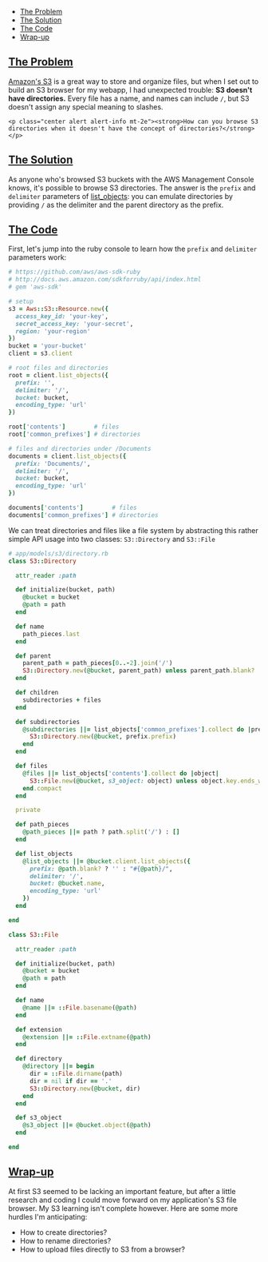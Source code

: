 * [The Problem](#the-problem)
* [The Solution](#the-solution)
* [The Code](#the-code)
* [Wrap-up](#wrap-up)

## [The Problem](#the-problem)

[Amazon's S3](https://en.wikipedia.org/wiki/Amazon_S3) is a great way to store and organize files, but when I set out to build an S3 browser for my webapp, I had unexpected trouble:  __S3 doesn't have directories.__ Every file has a name, and names can include `/`, but S3 doesn't assign any special meaning to slashes.

```raw
<p class="center alert alert-info mt-2e"><strong>How can you browse S3 directories when it doesn't have the concept of directories?</strong></p>
```

## [The Solution](#the-solution)

As anyone who's browsed S3 buckets with the AWS Management Console knows, it's possible to browse S3 directories. The answer is the `prefix` and `delimiter` parameters of [list_objects](http://docs.aws.amazon.com/sdkforruby/api/Aws/S3/Client.html#list_objects-instance_method): you can emulate directories by providing `/` as the delimiter and the parent directory as the prefix.

## [The Code](#the-code)

First, let's jump into the ruby console to learn how the `prefix` and `delimiter` parameters work:

```ruby
# https://github.com/aws/aws-sdk-ruby
# http://docs.aws.amazon.com/sdkforruby/api/index.html
# gem 'aws-sdk'

# setup
s3 = Aws::S3::Resource.new({
  access_key_id: 'your-key',
  secret_access_key: 'your-secret',
  region: 'your-region'
})
bucket = 'your-bucket'
client = s3.client

# root files and directories
root = client.list_objects({
  prefix: '',
  delimiter: '/',
  bucket: bucket,
  encoding_type: 'url'
})

root['contents']        # files
root['common_prefixes'] # directories

# files and directories under /Documents
documents = client.list_objects({
  prefix: 'Documents/',
  delimiter: '/',
  bucket: bucket,
  encoding_type: 'url'
})

documents['contents']        # files
documents['common_prefixes'] # directories
```

We can treat directories and files like a file system by abstracting this rather simple API usage into two classes: `S3::Directory` and `S3::File`

```ruby
# app/models/s3/directory.rb
class S3::Directory

  attr_reader :path

  def initialize(bucket, path)
    @bucket = bucket
    @path = path
  end

  def name
    path_pieces.last
  end

  def parent
    parent_path = path_pieces[0..-2].join('/')
    S3::Directory.new(@bucket, parent_path) unless parent_path.blank?
  end

  def children
    subdirectories + files
  end

  def subdirectories
    @subdirectories ||= list_objects['common_prefixes'].collect do |prefix|
      S3::Directory.new(@bucket, prefix.prefix)
    end
  end

  def files
    @files ||= list_objects['contents'].collect do |object|
      S3::File.new(@bucket, s3_object: object) unless object.key.ends_with?('/')
    end.compact
  end

  private

  def path_pieces
    @path_pieces ||= path ? path.split('/') : []
  end

  def list_objects
    @list_objects ||= @bucket.client.list_objects({
      prefix: @path.blank? ? '' : "#{@path}/",
      delimiter: '/',
      bucket: @bucket.name,
      encoding_type: 'url'
    })
  end

end
```

```ruby
class S3::File

  attr_reader :path

  def initialize(bucket, path)
    @bucket = bucket
    @path = path
  end

  def name
    @name ||= ::File.basename(@path)
  end

  def extension
    @extension ||= ::File.extname(@path)
  end

  def directory
    @directory ||= begin
      dir = ::File.dirname(path)
      dir = nil if dir == '.'
      S3::Directory.new(@bucket, dir)
    end
  end

  def s3_object
    @s3_object ||= @bucket.object(@path)
  end

end
```

## [Wrap-up](#wrap-up)

At first S3 seemed to be lacking an important feature, but after a little research and coding I could move forward on my application's S3 file browser. My S3 learning isn't complete however. Here are some more hurdles I'm anticipating:

* How to create directories?
* How to rename directories?
* How to upload files directly to S3 from a browser?
